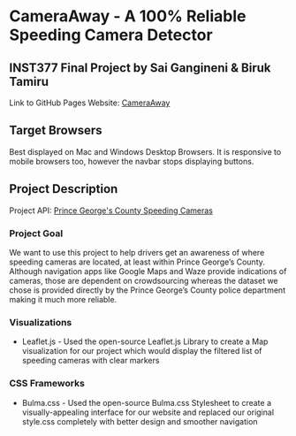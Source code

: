 # CameraAway - A 100% Reliable Speeding Camera Detector

## INST377 Final Project by Sai Gangineni & Biruk Tamiru

Link to GitHub Pages Website: [CameraAway](https://abhigangineni.github.io/Group-16-Final-Project/)

## Target Browsers

Best displayed on Mac and Windows Desktop Browsers. It is responsive to mobile browsers too, however the navbar stops displaying buttons.

## Project Description

Project API: [Prince George's County Speeding Cameras](https://data.princegeorgescountymd.gov/resource/mnkf-cu5c)

### Project Goal

We want to use this project to help drivers get an awareness of where speeding cameras are located, at least within Prince George’s County. Although navigation apps like Google Maps and Waze provide indications of cameras, those are dependent on crowdsourcing whereas the dataset we chose is provided directly by the Prince George’s County police department making it much more reliable.

### Visualizations

- Leaflet.js - Used the open-source Leaflet.js Library to create a Map visualization for our project which would display the filtered list of speeding cameras with clear markers

### CSS Frameworks

- Bulma.css - Used the open-source Bulma.css Stylesheet to create a visually-appealing interface for our website and replaced our original style.css completely with better design and smoother navigation

